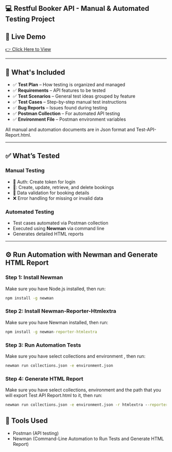 ## 💻 Restful Booker API - Manual & Automated Testing Project


## 🔗 Live Demo

<a href="https://restful-booker.herokuapp.com/">👉 Click Here to View </a>

---

## 📁 What's Included

- ✅ **Test Plan** – How testing is organized and managed  
- ✅ **Requirements** – API features to be tested  
- ✅ **Test Scenarios** – General test ideas grouped by feature  
- ✅ **Test Cases** – Step-by-step manual test instructions  
- ✅ **Bug Reports** – Issues found during testing  
- ✅ **Postman Collection** – For automated API testing  
- ✅ **Environment File** – Postman environment variables

All manual and automation documents are in Json format and Test-API-Report.html.

---

## ✅ What’s Tested

### Manual Testing

- 🔐 Auth: Create token for login  
- 🎫: Create, update, retrieve, and delete bookings
- 🧾 Data validation for booking details
- ❌ Error handling for missing or invalid data  

### Automated Testing

- Test cases automated via Postman collection  
- Executed using **Newman** via command line
- Generates detailed HTML reports

---

## ⚙️ Run Automation with Newman and Generate HTML Report

### Step 1: Install Newman

Make sure you have Node.js installed, then run:

```cmd
npm install -g newman
```

### Step 2: Install Newman-Reporter-Htmlextra

Make sure you have Newman installed, then run:

```cmd
npm install -g newman-reporter-htmlextra
```

### Step 3: Run Automation Tests

Make sure you have select collections and environment , then run:

```cmd
newman run collections.json -e environment.json
```

### Step 4: Generate HTML Report

Make sure you have select collections, environment and the path that you will export Test API Report.html to it, then run:

```cmd
newman run collections.json -e environment.json -r htmlextra --reporter-htmlextra export ./Test_API_Report/Test_API_Report.html
```
## 🧰 Tools Used
- Postman (API testing)
- Newman (Command-Line Automation to Run Tests and Generate HTML Report)
